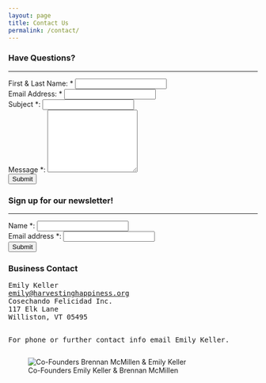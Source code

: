 ```yaml
---
layout: page
title: Contact Us
permalink: /contact/
---
```


<div class="col-sm-6">
    <h3>Have Questions?</h3>
    <hr>
    <form action="https://docs.google.com/forms/d/1ooxeou7pVxHweD8-jG7Hq6cQONiDby3u1yt0TBef1wg/formResponse" method="POST" id="ss-form" name="forma" target="secret-frame" onsubmit="">
        <div class="form-group">
            <label for="itemView.getDomIdToLabel()" aria-label="(Required field)">First &amp; Last Name: *
            </label>
            <input type="text" name="entry.917075521" value="" class="ss-q-short form-control" id="entry_917075521" dir="auto" aria-label="Name:  First and Last " aria-required="true" required="" title="">
        </div>
        <div class="form-group">
            <label class="ss-q-item-label" for="entry_2068441859">Email Address: *
            </label>
            <input type="email" name="entry.2068441859" value="" class="ss-q-short form-control" id="entry_2068441859" dir="auto" aria-label="Email address:  " aria-required="true" required="" title="">
        </div>
        <div class="form-group">
            <label class="ss-q-item-label" for="entry_1857669065">
                Subject *:
            </label>
            <input type="text" name="entry.1857669065" value="" class="ss-q-short form-control" id="entry_1857669065" dir="auto" aria-label="Subject:  " title="" required="">
        </div>
        <div class="form-group">
            <label class="ss-q-item-label" for="entry_112630363">
                Message *:
            </label>
            <textarea name="entry.112630363" rows="8" cols="0" class="ss-q-long form-control" id="entry_112630363" dir="auto" aria-label="Message:  " aria-required="true" required=""></textarea>
        </div>
        <div class="form-group">
            <input type="hidden" name="draftResponse" value="[,,&quot;6162429118050415973&quot;]">
            <input type="hidden" name="pageHistory" value="0">
            <input type="hidden" name="fvv" value="0">
            <input type="hidden" name="fbzx" value="6162429118050415973">
            <input type="submit" name="submit" value="Submit" id="ss-submita" class="jfk-button jfk-button-action btn btn-default">
        </div>
    </form>
</div>
<div class="col-sm-5 col-sm-offset-1 newsletter">
    <h3>Sign up for our newsletter!</h3>
    <hr>
    <form action="https://docs.google.com/forms/d/1UxdIzdVGaljOddK3Huq8BP0SYxs4xSLq1PQnSsLNZ7g/formResponse" method="POST" id="ss-form" target="secret-frame" onsubmit="" name="formb">
        <div class="form-group">
            <label class="ss-q-item-label" for="entry_1272035182">
                Name *:
            </label>
            <input type="text" name="entry.1272035182" value="" class="ss-q-short form-control" id="entry_1272035182" dir="auto" aria-label="Name:  " aria-required="true" required="" title="">
        </div>
        <div class="form-group">
            <label class="ss-q-item-label" for="entry_170275494">
                Email address *:
            </label>
            <input type="email" name="entry.170275494" value="" class="ss-q-short form-control" id="entry_170275494" dir="auto" aria-label="Email address:  " aria-required="true" required="" title="">
        </div>
        <div class="form-group">
            <input type="hidden" name="draftResponse" value="[,,&quot;-3198933841993541816&quot;]">
            <input type="hidden" name="pageHistory" value="0">
            <input type="hidden" name="fvv" value="0">
            <input type="hidden" name="fbzx" value="-3198933841993541816">
            <input type="submit" name="submit" value="Submit" id="ss-submitb" class="jfk-button jfk-button-action btn btn-default">
        </div>
    </form>
</div>
<!-- Form Redirect -->
<!-- Hidden iframe -->
<iframe name="secret-frame" width="0" height="0" border="0" style="display: none;"></iframe>
<!-- Script to redirect to a custom page -->
<script>
document.getElementById('ss-submita').disabled = true;
document.getElementById('ss-submita').disabled = true;
setTimeout(function(){
document.getElementById('ss-submita').disabled = false;
document.getElementById('ss-submitb').disabled = false;
}, 4000);
</script>
<script>
function validateEmail(email) {
    var re = /^(([^<>()[\]\\.,;:\s@"]+(\.[^<>()[\]\\.,;:\s@"]+)*)|(".+"))@((\[[0-9]{1,3}\.[0-9]{1,3}\.[0-9]{1,3}\.[0-9]{1,3}])|(([a-zA-Z\-0-9]+\.)+[a-zA-Z]{2,}))$/;
    return re.test(email);
}

function validateForma() {
    var x = document.forms["forma"]["entry.917075521"].value;
    console.log(x);
    var y = document.forms["forma"]["entry.2068441859"].value;
    console.log(y);
    var z = document.forms["forma"]["entry.1857669065"].value;
    console.log(z);
    var a = document.forms["forma"]["entry.112630363"].value;
    console.log(a);
    var errors = "";
    x = x ? "" : "Name ";
    console.log(x);
    errors = errors + x;
    y = y && validateEmail(y) ? "" : "Email ";
    console.log(y);
    errors = errors + y;
    console.log(errors);
    z = z ? "" : "Subject ";
    errors = errors + z;
    a = a ? "" : "Message";
    errors = errors + a;
    if (errors){
        alert("These feilds are required: " + errors);
        return false;
    }
    return true;
}

function validateFormb() {
    var x = document.forms["formb"]["entry.1272035182"].value;
    var y = document.forms["formb"]["entry.170275494"].value;
    var errors = "";
    x = x ? "" : "Name ";
    errors = errors + x;
    y = y && validateEmail(y) ? "" : "Email ";
    errors = errors + y;
    if (errors){
        alert("These feilds are required: " + errors);
        return false;
    }
    return true;
}

// replace "ss-submit" with the ID of your submit button
document.getElementById("ss-submita").addEventListener("click", function() {
    // adds a delay because the results page loads before the form has a chance to submit
    if (validateForma()){
        setTimeout(function() {
            // replace the url in quotes below to where you want to the user to be redirected to
            window.location = "http://www.harvestinghappiness.org/contactsuccess/";
        }, 1000);
    }
});

document.getElementById("ss-submitb").addEventListener("click", function() {
    // adds a delay because the results page loads before the form has a chance to submit
    if (validateFormb()){
        setTimeout(function() {
            // replace the url in quotes below to where you want to the user to be redirected to
            window.location = "http://www.harvestinghappiness.org/newssuccess/";
        }, 1000);
    }
});
</script>

<div class="col-sm-12">
	<h3>Business Contact</h3>
	<pre>
Emily Keller
<a href="mailto:emily@harvestinghappiness.org">emily@harvestinghappiness.org</a>
Cosechando Felicidad Inc.
117 Elk Lane
Williston, VT 05495

For phone or further contact info email Emily Keller.
</pre>
</div>

<figure class="col-sm-8 col-sm-offset-2">
    <img src="http://harvestinghappiness.org/images/directors.jpg" alt="Co-Founders Brennan McMillen &amp; Emily Keller" title="" style="">
    <figcaption>Co-Founders Emily Keller &amp; Brennan McMillen</figcaption>
</figure>
